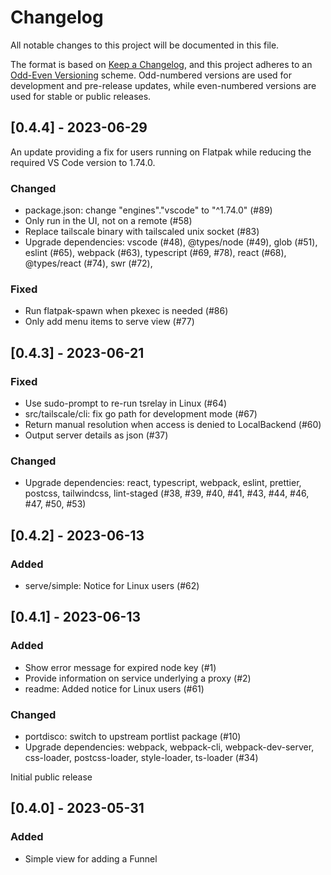 # Changelog

All notable changes to this project will be documented in this file.

The format is based on [Keep a Changelog](https://keepachangelog.com/en/1.0.0/), and this project adheres to an [Odd-Even Versioning](https://en.wikipedia.org/wiki/Software_versioning#Odd-numbered_versions_for_development_releases) scheme. Odd-numbered versions are used for development and pre-release updates, while even-numbered versions are used for stable or public releases.

## [0.4.4] - 2023-06-29

An update providing a fix for users running on Flatpak while reducing the required VS Code version to 1.74.0.

### Changed

- package.json: change "engines"."vscode" to "^1.74.0" (#89)
- Only run in the UI, not on a remote (#58)
- Replace tailscale binary with tailscaled unix socket (#83)
- Upgrade dependencies: vscode (#48), @types/node (#49), glob (#51), eslint (#65), webpack (#63), typescript (#69, #78), react (#68), @types/react (#74), swr (#72),

### Fixed

- Run flatpak-spawn when pkexec is needed (#86)
- Only add menu items to serve view (#77)

## [0.4.3] - 2023-06-21

### Fixed

- Use sudo-prompt to re-run tsrelay in Linux (#64)
- src/tailscale/cli: fix go path for development mode (#67)
- Return manual resolution when access is denied to LocalBackend (#60)
- Output server details as json (#37)

### Changed

- Upgrade dependencies: react, typescript, webpack, eslint, prettier, postcss, tailwindcss, lint-staged (#38, #39, #40, #41, #43, #44, #46, #47, #50, #53)

## [0.4.2] - 2023-06-13

### Added

- serve/simple: Notice for Linux users (#62)

## [0.4.1] - 2023-06-13

### Added

- Show error message for expired node key (#1)
- Provide information on service underlying a proxy (#2)
- readme: Added notice for Linux users (#61)

### Changed

- portdisco: switch to upstream portlist package (#10)
- Upgrade dependencies: webpack, webpack-cli, webpack-dev-server, css-loader, postcss-loader, style-loader, ts-loader (#34)

Initial public release

## [0.4.0] - 2023-05-31

### Added

- Simple view for adding a Funnel
